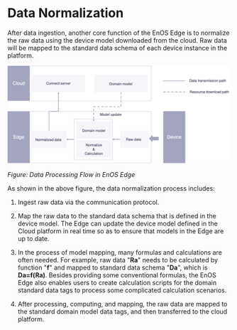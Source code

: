 # Data Normalization

After data ingestion, another core function of the EnOS Edge is to
normalize the raw data using the device model downloaded from the cloud.
Raw data will be mapped to the standard data schema of each device
instance in the platform.

![](media/image005.png)

*Figure: Data Processing Flow in EnOS Edge*

As shown in the above figure, the data normalization process includes:

1. Ingest raw data via the communication protocol.

2. Map the raw data to the standard data schema that is defined in the device model. The Edge can update the device model defined in the Cloud platform in real time so as to ensure that models in the Edge are up to date.

3. In the process of model mapping, many formulas and calculations are often needed. For example, raw data "**Ra**" needs to be calculated by function "**f**" and mapped to standard data schema "**Da**", which is **Da=f(Ra)**. Besides providing some conventional formulas, the EnOS Edge also enables users to create calculation scripts for the domain standard data tags to process some complicated calculation scenarios.

4. After processing, computing, and mapping, the raw data are mapped to the standard domain model data tags, and then transferred to the cloud platform.
